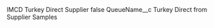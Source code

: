 <?xml version="1.0" encoding="UTF-8"?>
<CustomMetadata xmlns="http://soap.sforce.com/2006/04/metadata" xmlns:xsi="http://www.w3.org/2001/XMLSchema-instance" xmlns:xsd="http://www.w3.org/2001/XMLSchema">
    <label>IMCD Turkey Direct Supplier</label>
    <protected>false</protected>
    <values>
        <field>QueueName__c</field>
        <value xsi:type="xsd:string">Turkey Direct from Supplier Samples</value>
    </values>
</CustomMetadata>
